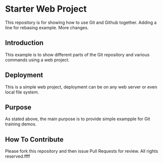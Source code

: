  # Starter Web Project

This repository is for showing how to use Git and Github together. Adding a line for rebasing example. More changes.

## Introduction

This example is to show different parts of the Git repository and various commands using a web project.

## Deployment
 
This is a simple web project, deployment can be on any web server or even local file system.

## Purpose

As stated above, the main purpose is to provide simple exampple for Git training demos.

## How To Contribute

Please fork this repository and then issue Pull Requests for review. All rights reserved.ffff